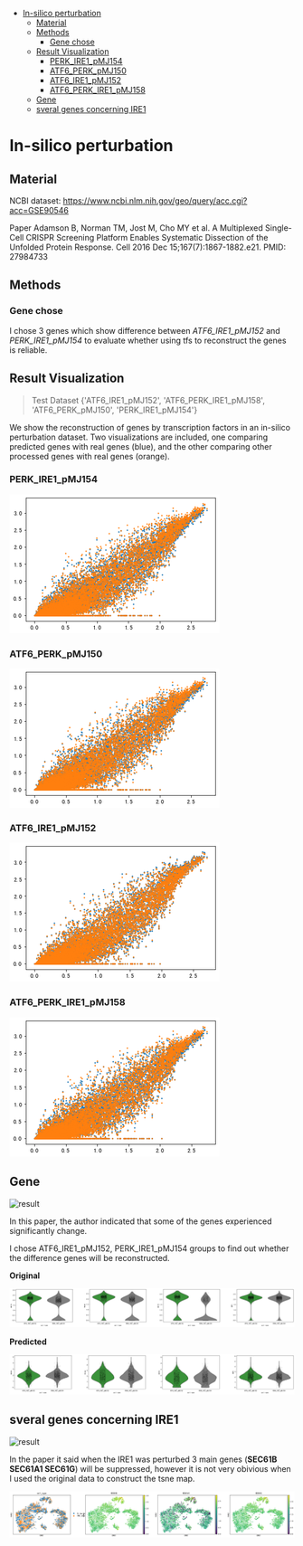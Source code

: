 
<!-- @import "[TOC]" {cmd="toc" depthFrom=1 depthTo=6 orderedList=false} -->

<!-- code_chunk_output -->

- [In-silico perturbation](#in-silico-perturbation)
  - [Material](#material)
  - [Methods](#methods)
    - [Gene chose](#gene-chose)
  - [Result Visualization](#result-visualization)
    - [PERK_IRE1_pMJ154](#perk_ire1_pmj154)
    - [ATF6_PERK_pMJ150](#atf6_perk_pmj150)
    - [ATF6_IRE1_pMJ152](#atf6_ire1_pmj152)
    - [ATF6_PERK_IRE1_pMJ158](#atf6_perk_ire1_pmj158)
  - [Gene](#gene)
  - [sveral genes concerning IRE1](#sveral-genes-concerning-ire1)

<!-- /code_chunk_output -->



# In-silico perturbation 

## Material
NCBI dataset: https://www.ncbi.nlm.nih.gov/geo/query/acc.cgi?acc=GSE90546

Paper Adamson B, Norman TM, Jost M, Cho MY et al. A Multiplexed Single-Cell CRISPR Screening Platform Enables Systematic Dissection of the Unfolded Protein Response. Cell 2016 Dec 15;167(7):1867-1882.e21. PMID: 27984733

## Methods

### Gene chose
I chose 3 genes which show difference between *ATF6_IRE1_pMJ152* and *PERK_IRE1_pMJ154* to evaluate whether using tfs to reconstruct the genes is reliable.


## Result Visualization

> Test Dataset
{'ATF6_IRE1_pMJ152',
'ATF6_PERK_IRE1_pMJ158',
'ATF6_PERK_pMJ150',
'PERK_IRE1_pMJ154'}

We show the reconstruction of genes by transcription factors in an in-silico perturbation dataset. Two visualizations are included, one comparing predicted genes with real genes (blue), and the other comparing other processed genes with real genes (orange).

### PERK_IRE1_pMJ154

![PERK_IRE1_pMJ154](PERK_IRE1_pMJ154.png)

### ATF6_PERK_pMJ150
![ATF6_PERK_pMJ150](ATF6_PERK_pMJ150.png)

### ATF6_IRE1_pMJ152
![ATF6_IRE1_pMJ152](ATF6_IRE1_pMJ152.png)

### ATF6_PERK_IRE1_pMJ158
![ATF6_PERK_IRE1_pMJ158](ATF6_PERK_IRE1_pMJ158.png)


## Gene


![result](https://ars.els-cdn.com/content/image/1-s2.0-S0092867416316609-gr3_lrg.jpg)

In this paper, the author indicated that some of the genes experienced significantly change.

I chose ATF6_IRE1_pMJ152, PERK_IRE1_pMJ154 groups to find out whether the difference genes will be reconstructed.

**Original**

![ori](gene_difference_original_ATF6_PERK.png)

**Predicted**

![pred](gene_difference_predicted_ATF6_PERK.png)


## sveral genes concerning IRE1

![result](https://ars.els-cdn.com/content/image/1-s2.0-S0092867416316609-gr4_lrg.jpg)


In the paper it said when the IRE1 was perturbed 3 main genes (**SEC61B SEC61A1 SEC61G**) will be suppressed, however it is not very obivious when I used the original data to construct the tsne map.

![tsne](genes_IRE1_control.png)